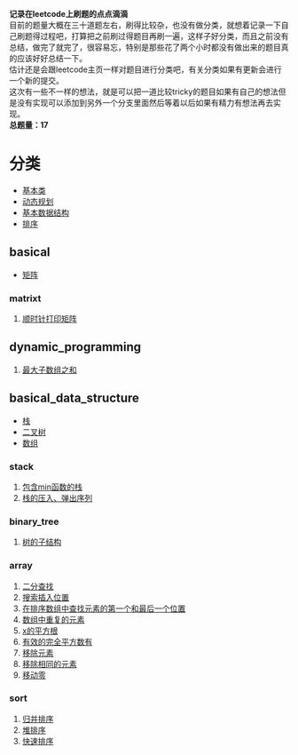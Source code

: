 **记录在leetcode上刷题的点点滴滴**  
目前的题量大概在三十道题左右，刷得比较杂，也没有做分类，就想着记录一下自己刷题得过程吧，打算把之前刷过得题目再刷一遍，这样子好分类，而且之前没有总结，做完了就完了，很容易忘，特别是那些花了两个小时都没有做出来的题目真的应该好好总结一下。  
估计还是会跟leetcode主页一样对题目进行分类吧，有关分类如果有更新会进行一个新的提交。  
这次有一些不一样的想法，就是可以把一道比较tricky的题目如果有自己的想法但是没有实现可以添加到另外一个分支里面然后等着以后如果有精力有想法再去实现。  
**总题量：17**
# 分类  
* [基本类](#basical)  
* [动态规划](#dynamic_programming)  
* [基本数据结构](#basical_data_structure)  
* [排序](#sort)  
## basical  
* [矩阵](#matrixt)  
### matrixt  
1. [顺时针打印矩阵](/basical/matrix/clockwiseprintmatrix.md)  
## dynamic_programming     
1. [最大子数组之和](/dynamic_programming/code/tmsofcsuba.md)  
## basical_data_structure  
* [栈](stack)  
* [二叉树](binary_tree)  
* [数组](array)  
### stack
1. [包含min函数的栈](/basicaldatastructure/stack/code/minincluedinstack.md)  
2. [栈的压入、弹出序列](/basicaldatastructure/stack/code/pushandpopofastack.md)  
### binary_tree
1. [树的子结构](/basicaldatastructure/binary_tree/code/substructureoftree.md)  
### array
1. [二分查找](/basicaldatastructure/array/code/binarysearch.md)  
2. [搜索插入位置](/basicaldatastructure/array/code/searchinsertposition.md)  
3. [在排序数组中查找元素的第一个和最后一个位置](/basicaldatastructure/array/code/firstandlastpositionofbinarysearch.md)  
4. [数组中重复的元素](/basicaldatastructure/array/code/binarysearch.md)  
5. [x的平方根](/basicaldatastructure/array/code/xssqurt.md)  
6. [有效的完全平方数有](/basicaldatastructure/array/code/validsqurt.md)  
7. [移除元素](/basicaldatastructure/array/code/removeitems.md)  
8. [移除相同的元素](/basicaldatastructure/array/code/removethesameitems.md)  
9. [移动零](/basicaldatastructure/array/code/removezero.md)  
### sort
1. [归并排序](/sort/code/mergesort.md)  
2. [堆排序](/sort/code/heapsort.md)  
3. [快速排序](/sort/code/quicksort.md)  